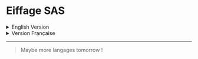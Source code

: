 # Eiffage SAS

<details>
<Summary>English Version</Summary>

## Welcome to my internship section at Eiffage SAS!

So, during my first year of my French Senior technician certificate, I needed to do an internship. So the company Eiffage SAS was kind enough to accept me inside their teams to do some databases and IT management. 

During this traineeship, I've worked with two teams. The first has a mission to update a software made for on-field workers who worked to maintain mobile network antennas all over France. Mine was to get the reports of workers to check if in the reports there is anything new to the database, and if I observe something different, make the modification to put the database up-to-date. I've also done some Excel macros to help office workers who get a lot of different information from reports in different Excel sheets to make all this information in only one proper Excel sheet.

> I've done for three weeks, and after I have switched to another team to learn as much as I could.

For the other team, it was an IT team, whose job was very intense due to the agency switching companies from SNEF Telecom to Eiffage. So their main priorities were to change everything server-wise in the different agencies bought all over France. For the switch, I could see how they worked to change the local server and exchange with different agencies and professionals. I could also see them working on the maintenance of the local server and on issues that could affect employees. As for myself, I've mainly worked on to help on every issue, IT-wise, that could happen inside the agency, like helping employees when something doesn't work on a computer, renewing licenses keys, helping to understand how devices work, etc. The main thing that I've done was to recover the pre-made website named GLPI which is open-source, to put it on the local server. It was used as a ticketing solution to send issue-regard messages to network admin to treat every problem that could happen in the company. I've linked it to the Active Directory to permit employees to connect with their Windows logs. I've also changed the source code to make it appear with Eiffage colors and logo.

And so that's all concerning my internship !

## Resource

The only resource that I've got is my internship report, which is brought in the files on this branch; you can check it up here!

[!NOTE]
I've only got a French version of it; maybe someday there's going to be an English version, but I don't think.

### So that's all for this branch; if you have any questions or want to talk about it, don't hesitate to contact me!
</Details>


<details>
<Summary>Version Française</Summary>

## Bienvenue dans la section de mon stage chez Eiffage SAS!

Lors de ma première année de brevet de technicien supérieur français, j'ai eu besoin de faire un stage pour conclure mon année. La société Eiffage SAS a donc eu la gentillesse de m'accueillir au sein de ses équipes pour effectuer des travaux sur des bases de données et de gestion de réseau et matériels informatiques. 

Au cours de ce stage, j'ai travaillé avec deux équipes. La première avait pour mission de mettre à jour un logiciel destiné aux ouvriers de terrain qui travaillaient à l'entretien des antennes de réseau mobile dans toute la France. Ma tâche consistait à recevoir les rapports des travailleurs pour vérifier s'il y avait du nouveau dans la base de données, et si j'observais quelque chose de différent, je faisais les modifications nécessaires pour mettre la base de données à jour. J'ai également créé des macros Excel pour aider les employés de bureau qui reçoivent beaucoup d'informations différentes à partir de rapports dans différentes feuilles Excel, à regrouper toutes ces informations dans une seule feuille Excel appropriée.

> J'ai travaillé pendant trois semaines, puis j'ai changé vers une autre équipe pour apprendre le plus que je le pouvais.

Pour l'autre équipe, il s'agissait d'une équipe informatique, dont le travail était très intense en raison du changement d'entreprise de l'agence, qui est passée de SNEF Telecom à Eiffage. Leurs principales priorités étaient donc de tout changer au niveau des serveurs dans les différentes agences achetées dans toute la France. Pour le changement, j'ai pu voir comment ils travaillaient pour changer le serveur local et échanger avec les différentes agences et les professionnels. J'ai également pu les voir travailler sur la maintenance du serveur local et gérer tout les problèmes au sein de l'entreprise. En ce qui me concerne, j'ai principalement travaillé pour aider à résoudre tous les problèmes informatiques pouvant survenir au sein de l'agence, comme aider les employés lorsque quelque chose ne fonctionne pas sur un ordinateur, renouveler les clés de licence, aider à comprendre le fonctionnement des appareils, etc. La principale chose que j'ai faite a été de récupérer le site web pré-fait nommé GLPI qui est open-source, pour le mettre sur le serveur local. Il était utilisé comme solution de ticketing pour envoyer des messages d'alerte à l'administrateur réseau afin de traiter tous les problèmes pouvant survenir dans l'entreprise. 
Je l'ai relié à l'Active Directory pour permettre aux employés de se connecter avec leurs logs Windows. J'ai également modifié le code source pour qu'il apparaisse avec les couleurs et le logo d'Eiffage.

Et voilà, c'est tout pour mon stage !

## Ressource

La seule ressource que j'ai est mon rapport de stage, qui se trouve dans les fichiers de cette branche ; vous pouvez le consulter ici !

[!NOTE]
Je n'ai qu'une version française ; peut-être qu'un jour il y aura une version anglaise, mais je ne pense pas.

### C'est donc tout pour cette branche ; si vous avez des questions ou voulez en parler, n'hésitez pas à me contacter !

</details>

---
>Maybe more langages tomorrow !